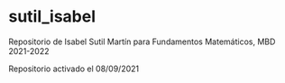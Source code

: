 # sutil_isabel
 Repositorio de Isabel Sutil Martín para Fundamentos Matemáticos, MBD 2021-2022

 Repositorio activado el 08/09/2021
